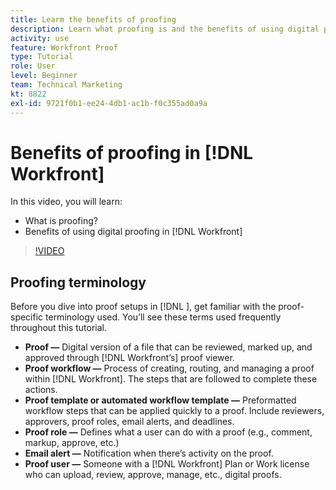 ```yaml
---
title: Learm the benefits of proofing
description: Learn what proofing is and the benefits of using digital proofing in [!DNL  ].
activity: use
feature: Workfront Proof
type: Tutorial
role: User
level: Beginner
team: Technical Marketing
kt: 8822
exl-id: 9721f0b1-ee24-4db1-ac1b-f0c355ad0a9a
---
```

# Benefits of proofing in [!DNL Workfront]

In this video, you will learn:

* What is proofing?
* Benefits of using digital proofing in [!DNL Workfront]

>[!VIDEO](https://video.tv.adobe.com/v/336095/?quality=12)

## Proofing terminology

Before you dive into proof setups in [!DNL  ], get familiar with the proof-specific terminology used. You’ll see these terms used frequently throughout this tutorial.

* **Proof —** Digital version of a file that can be reviewed, marked up, and approved through [!DNL Workfront’s] proof viewer. 
* **Proof workflow —** Process of creating, routing, and managing a proof within [!DNL Workfront]. The steps that are followed to complete these actions.
* **Proof template or automated workflow template —** Preformatted workflow steps that can be applied quickly to a proof. Include reviewers, approvers, proof roles, email alerts, and deadlines.
* **Proof role —** Defines what a user can do with a proof (e.g., comment, markup, approve, etc.)
* **Email alert —** Notification when there’s activity on the proof.
* **Proof user —** Someone with a [!DNL Workfront] Plan or Work license who can upload, review, approve, manage, etc., digital proofs.

<!--
For a complete list of [!DNL Workfront] proof terms, download this guide.
-->
